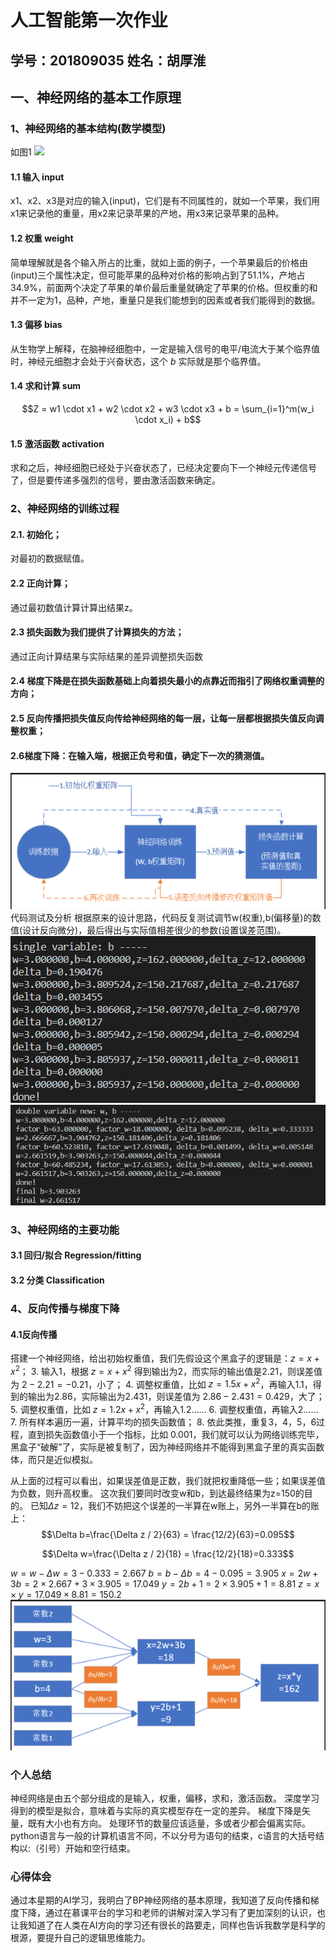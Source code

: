 # 人工智能第一次作业
## 学号：201809035   姓名：胡厚淮
## 一、神经网络的基本工作原理
### 1、神经网络的基本结构(数学模型)
如图1
<img src="https://aiedugithub4a2.blob.core.windows.net/a2-images/Images/1/NeuranCell.png" ch="500" />
#### 1.1 输入 input 
x1、x2、x3是对应的输入(input)，它们是有不同属性的，就如一个苹果，我们用x1来记录他的重量，用x2来记录苹果的产地，用x3来记录苹果的品种。
#### 1.2 权重 weight
简单理解就是各个输入所占的比重，就如上面的例子，一个苹果最后的价格由(input)三个属性决定，但可能苹果的品种对价格的影响占到了51.1%，产地占34.9%，前面两个决定了苹果的单价最后重量就确定了苹果的价格。但权重的和并不一定为1，品种，产地，重量只是我们能想到的因素或者我们能得到的数据。
#### 1.3 偏移 bias
从生物学上解释，在脑神经细胞中，一定是输入信号的电平/电流大于某个临界值时，神经元细胞才会处于兴奋状态，这个 $b$ 实际就是那个临界值。
#### 1.4 求和计算 sum
$$Z = w1 \cdot x1 + w2 \cdot x2 + w3 \cdot x3 + b = \sum_{i=1}^m(w_i \cdot x_i) + b$$
#### 1.5 激活函数 activation
求和之后，神经细胞已经处于兴奋状态了，已经决定要向下一个神经元传递信号了，但是要传递多强烈的信号，要由激活函数来确定。
### 2、神经网络的训练过程
#### 2.1. 初始化；
对最初的数据赋值。
#### 2.2 正向计算；
通过最初数值计算计算出结果z。
#### 2.3 损失函数为我们提供了计算损失的方法；
通过正向计算结果与实际结果的差异调整损失函数
#### 2.4 梯度下降是在损失函数基础上向着损失最小的点靠近而指引了网络权重调整的方向；
#### 2.5 反向传播把损失值反向传给神经网络的每一层，让每一层都根据损失值反向调整权重；
#### 2.6梯度下降：在输入端，根据正负号和值，确定下一次的猜测值。
![](./image/train.PNG)
代码测试及分析
根据原来的设计思路，代码反复测试调节w(权重),b(偏移量)的数值(设计反向微分)，最后得出与实际值相差很少的参数(设置误差范围)。
![](./image/test1.PNG)
![](./image/test1.1.PNG)
### 3、神经网络的主要功能
#### 3.1 回归/拟合 Regression/fitting
#### 3.2 分类 Classification
### 4、反向传播与梯度下降
#### 4.1反向传播
搭建一个神经网络，给出初始权重值，我们先假设这个黑盒子的逻辑是：$z=x + x^2$；
3. 输入1，根据 $z=x + x^2$ 得到输出为2，而实际的输出值是2.21，则误差值为 $2-2.21=-0.21$，小了；
4. 调整权重值，比如 $z=1.5x+x^2$，再输入1.1，得到的输出为2.86，实际输出为2.431，则误差值为 $2.86-2.431=0.429$，大了；
5. 调整权重值，比如 $z=1.2x+x^2$，再输入1.2……
6. 调整权重值，再输入2……
7. 所有样本遍历一遍，计算平均的损失函数值；
8. 依此类推，重复3，4，5，6过程，直到损失函数值小于一个指标，比如 $0.001$，我们就可以认为网络训练完毕，黑盒子“破解”了，实际是被复制了，因为神经网络并不能得到黑盒子里的真实函数体，而只是近似模拟。

从上面的过程可以看出，如果误差值是正数，我们就把权重降低一些；如果误差值为负数，则升高权重。
这次我们要同时改变w和b，到达最终结果为z=150的目的。
已知$\Delta z=12$，我们不妨把这个误差的一半算在w账上，另外一半算在b的账上：
$$\Delta b=\frac{\Delta z / 2}{63} = \frac{12/2}{63}=0.095$$

$$\Delta w=\frac{\Delta z / 2}{18} = \frac{12/2}{18}=0.333$$

$w = w-\Delta w=3-0.333=2.667$
$b = b - \Delta b=4-0.095=3.905$
$x=2w+3b=2 \times 2.667+3 \times 3.905=17.049$
$y=2b+1=2 \times 3.905+1=8.81$
$z=x \times y=17.049 \times 8.81=150.2$
![](./image/flow1.pNG)
### 个人总结
神经网络是由五个部分组成的是输入，权重，偏移，求和，激活函数。
深度学习得到的模型是拟合，意味着与实际的真实模型存在一定的差异。
梯度下降是矢量，既有大小也有方向。
处理环节的数量应该适量，多或者少都会偏离实际。
python语言与一般的计算机语言不同，不以分号为语句的结束，c语言的大括号结构以:（引号）开始和空行结束。
### 心得体会
通过本星期的AI学习，我明白了BP神经网络的基本原理，我知道了反向传播和梯度下降，通过在慕课平台的学习和老师的讲解对深入学习有了更加深刻的认识，也让我知道了在人类在AI方向的学习还有很长的路要走，同样也告诉我数学是科学的根源，要提升自己的逻辑思维能力。

